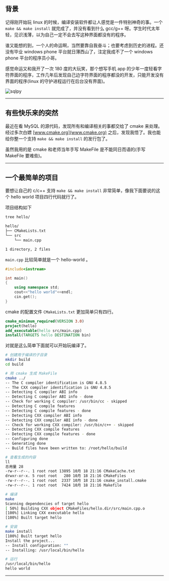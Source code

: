 ## 背景
记得刚开始玩 linux 的时候，编译安装软件都让人感觉是一件特别神奇的事。一个 `make && make install` 就完成了，并没有看到什么 gcc/g++ 呀。学生时代太年轻，见识浅薄，以为自己一定不会去写这种界面都没有的程序。

谁又能想的到，一个人的命运啊，当然要靠自我奋斗；也要考虑到历史的进程。还没有毕业 windows phone 平台就日薄西山了，注定我成不了一个 windows phone 平台的程序员小哥。

感觉命运又和我开了一次 180 度的大玩笑，那个想写手机 app 的少年一度轻看字符界面的程序，工作几年后发现自己边字符界面的程序都没的开发，只能开发没有界面的程序(linux 的守护进程运行在后台没有界面)。

![sqlpy](static/2020-41/cmake-03.jpg)

---

## 有些快乐来的突然
最近在看 MySQL 的源代码，发现所有和编译相关的事都交给了 cmake 来处理。经过多次白嫖 [www.cmake.org](www.cmake.org) 之后，发现我悟了。我也能给你整一个支持 `make && make install` 的发行包了。

虽然我用的是 cmake 和老师当年手写 MakeFile 是不能同日而语的(手写 MakeFile 要难些)。


---

## 一个最简单的项目
要想让自己的 c/c++ 支持 `make && make install` 非常简单，像我下面要说的这个 hello world 项目四行代码就行了。

项目结构如下
```bash
tree hello/

hello/
├── CMakeLists.txt
└── src
    └── main.cpp

1 directory, 2 files
```
`main.cpp` 比较简单就是一个 hello-world 。
```c++
#include<iostream>

int main()
{
    using namespace std;
    cout<<"hello world"<<endl;
    cin.get();
}
```
cmake 的配置文件 `CMakeLists.txt` 更加简单只有四行。
```cmake
cmake_minimum_required(VERSION 3.0)
project(hello)
add_executable(hello src/main.cpp)
install(TARGETS hello DESTINATION bin)
```

对就是这么简单下面就可以开始玩编译了。

```bash
# 创建用于编译的子目录
mkdir build
cd build

# 用 cmake 生成 MakeFile
cmake ../
-- The C compiler identification is GNU 4.8.5
-- The CXX compiler identification is GNU 4.8.5
-- Detecting C compiler ABI info
-- Detecting C compiler ABI info - done
-- Check for working C compiler: /usr/bin/cc - skipped
-- Detecting C compile features
-- Detecting C compile features - done
-- Detecting CXX compiler ABI info
-- Detecting CXX compiler ABI info - done
-- Check for working CXX compiler: /usr/bin/c++ - skipped
-- Detecting CXX compile features
-- Detecting CXX compile features - done
-- Configuring done
-- Generating done
-- Build files have been written to: /root/hello/build

# 查看生成的内容
ll
总用量 28
-rw-r--r--. 1 root root 13895 10月 18 21:16 CMakeCache.txt
drwxr-xr-x. 5 root root   280 10月 18 21:16 CMakeFiles
-rw-r--r--. 1 root root  2337 10月 18 21:16 cmake_install.cmake
-rw-r--r--. 1 root root  7424 10月 18 21:16 Makefile

# 编译
make
Scanning dependencies of target hello
[ 50%] Building CXX object CMakeFiles/hello.dir/src/main.cpp.o
[100%] Linking CXX executable hello
[100%] Built target hello

# 安装
make install
[100%] Built target hello
Install the project...
-- Install configuration: ""
-- Installing: /usr/local/bin/hello

# 运行
/usr/local/bin/hello                                                     
hello world

```

---
